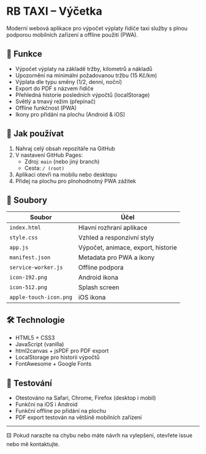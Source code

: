 
# RB TAXI – Výčetka

Moderní webová aplikace pro výpočet výplaty řidiče taxi služby s plnou podporou mobilních zařízení a offline použití (PWA).

## 🚀 Funkce

- Výpočet výplaty na základě tržby, kilometrů a nákladů
- Upozornění na minimální požadovanou tržbu (15 Kč/km)
- Výplata dle typu směny (1/2, denní, noční)
- Export do PDF s názvem řidiče
- Přehledná historie posledních výpočtů (localStorage)
- Světlý a tmavý režim (přepínač)
- Offline funkčnost (PWA)
- Ikony pro přidání na plochu (Android & iOS)

## 📲 Jak používat

1. Nahraj celý obsah repozitáře na GitHub
2. V nastavení GitHub Pages:
   - Zdroj: `main` (nebo jiný branch)
   - Cesta: `/ (root)`
3. Aplikaci otevři na mobilu nebo desktopu
4. Přidej na plochu pro plnohodnotný PWA zážitek

## 📂 Soubory

| Soubor               | Účel                                 |
|----------------------|--------------------------------------|
| `index.html`         | Hlavní rozhraní aplikace             |
| `style.css`          | Vzhled a responzivní styly           |
| `app.js`             | Výpočet, animace, export, historie   |
| `manifest.json`      | Metadata pro PWA a ikony             |
| `service-worker.js`  | Offline podpora                      |
| `icon-192.png`       | Android ikona                        |
| `icon-512.png`       | Splash screen                        |
| `apple-touch-icon.png` | iOS ikona                          |

## 🛠 Technologie

- HTML5 + CSS3
- JavaScript (vanilla)
- html2canvas + jsPDF pro PDF export
- LocalStorage pro historii výpočtů
- FontAwesome + Google Fonts

## 🧪 Testování

- Otestováno na Safari, Chrome, Firefox (desktop i mobil)
- Funkční na iOS i Android
- Funkční offline po přidání na plochu
- PDF export testován na většině mobilních zařízení

---

🟨 Pokud narazíte na chybu nebo máte návrh na vylepšení, otevřete issue nebo mě kontaktujte.
